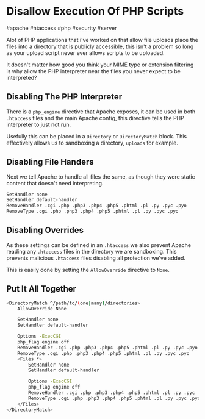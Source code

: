 # Disallow Execution Of PHP Scripts

#apache
#htaccess
#php
#security
#server

Alot of PHP applications that i've worked on that allow file uploads place the files into a directory that is publicly accessible, this isn't a problem so long as your upload script never ever allows scripts to be uploaded.

It doesn't matter how good you think your MIME type or extension filtering is why allow the PHP interpreter near the files you never expect to be interpreted?

## Disabling The PHP Interpreter

There is a `php_engine` directive that Apache exposes, it can be used in both `.htaccess` files and the main Apache config, this directive tells the PHP interpreter to just not run.

Usefully this can be placed in a `Directory` or `DirectoryMatch` block. This effectively allows us to sandboxing a directory, `uploads` for example.

## Disabling File Handers

Next we tell Apache to handle all files the same, as though they were static content that doesn't need interpreting.

```bash
SetHandler none
SetHandler default-handler
RemoveHandler .cgi .php .php3 .php4 .php5 .phtml .pl .py .pyc .pyo
RemoveType .cgi .php .php3 .php4 .php5 .phtml .pl .py .pyc .pyo
```

## Disabling Overrides

As these settings can be defined in an `.htaccess` we also prevent Apache reading any `.htaccess` files in the directory we are sandboxing. This prevents malicious `.htaccess` files disabling all protection we've added.

This is easily done by setting the `AllowOverride` directive to `None`.

## Put It All Together

```bash
<DirectoryMatch ^/path/to/(one|many)/directories>
    AllowOverride None

    SetHandler none
    SetHandler default-handler

    Options -ExecCGI
    php_flag engine off
    RemoveHandler .cgi .php .php3 .php4 .php5 .phtml .pl .py .pyc .pyo
    RemoveType .cgi .php .php3 .php4 .php5 .phtml .pl .py .pyc .pyo
    <Files *>
        SetHandler none
        SetHandler default-handler

        Options -ExecCGI
        php_flag engine off
        RemoveHandler .cgi .php .php3 .php4 .php5 .phtml .pl .py .pyc .pyo
        RemoveType .cgi .php .php3 .php4 .php5 .phtml .pl .py .pyc .pyo
    </Files>
</DirectoryMatch>
```
